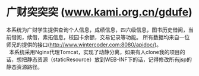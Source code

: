 # 广财突突突 (www.kami.org.cn/gdufe)   
   本系统为广财学生提供查询个人信息，成绩信息，四六级信息，图书历史借阅，当前借阅，续借，素拓信息，校园卡余额，交易记录等功能。
所有数据均来自一位师兄的提供的接口(http://www.wintercoder.com:8080/apidoc/)。    
   本系统采用Nginx代理Tomcat，实现了动静分离，如果有人clone我的项目的话，想把静态资源（staticResource）放到WEB-INF下的话，记得修改所有jsp的静态资源路径。   
